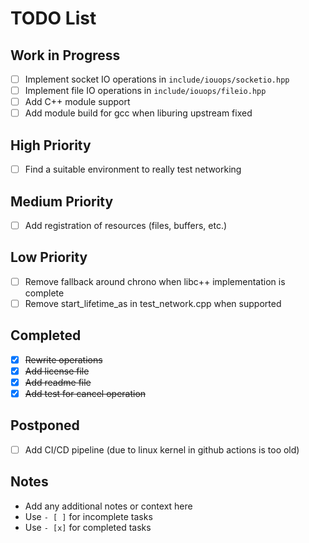 # TODO List

## Work in Progress
- [ ] Implement socket IO operations in `include/iouops/socketio.hpp`
- [ ] Implement file IO operations in `include/iouops/fileio.hpp`
- [ ] Add C++ module support
- [ ] Add module build for gcc when liburing upstream fixed

## High Priority
- [ ] Find a suitable environment to really test networking

## Medium Priority
- [ ] Add registration of resources (files, buffers, etc.)

## Low Priority
- [ ] Remove fallback around chrono when libc++ implementation is complete
- [ ] Remove start_lifetime_as in test_network.cpp when supported

## Completed
- [x] ~~Rewrite operations~~
- [x] ~~Add license file~~
- [x] ~~Add readme file~~
- [x] ~~Add test for cancel operation~~

## Postponed
- [ ] Add CI/CD pipeline (due to linux kernel in github actions is too old)

## Notes
- Add any additional notes or context here
- Use `- [ ]` for incomplete tasks
- Use `- [x]` for completed tasks
